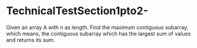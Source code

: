 # TechnicalTestSection1pto2-
Given an array A with n as length. Find the maximum contiguous subarray, which means, the contiguous subarray which has the largest sum of values and returns its sum.
